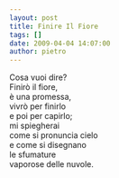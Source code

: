 ```yaml
---
layout: post
title: Finire Il Fiore
tags: []
date: 2009-04-04 14:07:00
author: pietro
---
```

Cosa vuoi dire?<br/>Finirò il fiore,<br/>è una promessa,<br/>vivrò per finirlo<br/>e poi per capirlo;<br/>mi spiegherai<br/>come si pronuncia cielo<br/>e come si disegnano<br/>le sfumature<br/>vaporose delle nuvole.
